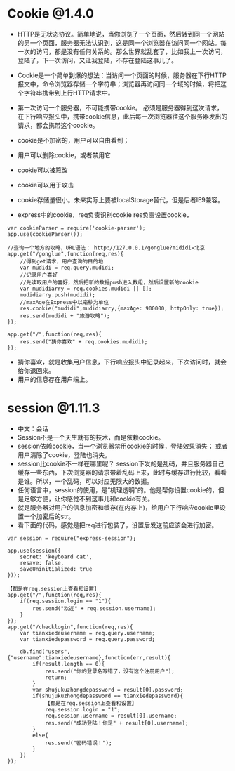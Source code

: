 # Cookie @1.4.0

* HTTP是无状态协议。简单地说，当你浏览了一个页面，然后转到同一个网站的另一个页面，服务器无法认识到，这是同一个浏览器在访问同一个网站。每一次的访问，都是没有任何关系的。那么世界就乱套了，比如我上一次访问，登陆了，下一次访问，又让我登陆，不存在登陆这事儿了。

* Cookie是一个简单到爆的想法：当访问一个页面的时候，服务器在下行HTTP报文中，命令浏览器存储一个字符串；浏览器再访问同一个域的时候，将把这个字符串携带到上行HTTP请求中。
* 第一次访问一个服务器，不可能携带cookie。 必须是服务器得到这次请求，在下行响应报头中，携带cookie信息，此后每一次浏览器往这个服务器发出的请求，都会携带这个cookie。

* cookie是不加密的，用户可以自由看到；
* 用户可以删除cookie，或者禁用它
* cookie可以被篡改
* cookie可以用于攻击
* cookie存储量很小。未来实际上要被localStorage替代，但是后者IE9兼容。
* express中的cookie，req负责识别cookie res负责设置cookie， 

```
var cookieParser = require('cookie-parser');
app.use(cookieParser());

//查询一个地方的攻略，URL语法： http://127.0.0.1/gonglue?mididi=北京
app.get("/gonglue",function(req,res){
    //得到get请求，用户查询的目的地
    var mudidi = req.query.mudidi;
    //记录用户喜好
    //先读取用户的喜好，然后把新的数据push进入数组，然后设置新的cookie
    var mudidiarry = req.cookies.mudidi || [];
    mudidiarry.push(mudidi);
    //maxAge在Express中以毫秒为单位
    res.cookie("mudidi",mudidiarry,{maxAge: 900000, httpOnly: true});
    res.send(mudidi + "旅游攻略");
});

app.get("/",function(req,res){
    res.send("猜你喜欢" + req.cookies.mudidi);
});
```

* 猜你喜欢，就是收集用户信息，下行响应报头中记录起来，下次访问时，就会给你退回来。
* 用户的信息存在用户端上。

# session @1.11.3

* 中文：会话
* Session不是一个天生就有的技术，而是依赖cookie。
* session依赖cookie，当一个浏览器禁用cookie的时候，登陆效果消失； 或者用户清除了cookie，登陆也消失。
* session比cookie不一样在哪里呢？  session下发的是乱码，并且服务器自己缓存一些东西，下次浏览器的请求带着乱码上来，此时与缓存进行比较，看看是谁。所以，一个乱码，可以对应无限大的数据。
* 任何语言中，session的使用，是“机理透明”的。他是帮你设置cookie的，但是足够方便，让你感觉不到这事儿和cookie有关。
* 就是服务器对用户的信息加密和缓存(在内存上)，给用户下行响应cookie里设置一个加密后的str。
* 看下面的代码，感觉是把req进行包装了，设置后发送前应该会进行加密。

```
var session = require("express-session");

app.use(session({
    secret: 'keyboard cat',
    resave: false,
    saveUninitialized: true
}));

【都是在req.session上查看和设置】
app.get("/",function(req,res){
    if(req.session.login == "1"){
        res.send("欢迎" + req.session.username);
    }
});
app.get("/checklogin",function(req,res){
    var tianxiedeusername = req.query.username;
    var tianxiedepassword = req.query.password;

    db.find("users",{"username":tianxiedeusername},function(err,result){
        if(result.length == 0){
            res.send("你的登录名写错了，没有这个注册用户");
            return;
        }
        var shujukuzhongdepassword = result[0].password;
        if(shujukuzhongdepassword == tianxiedepassword){
            【都是在req.session上查看和设置】
            req.session.login = "1";
            req.session.username = result[0].username;
            res.send("成功登陆！你是" + result[0].username);
        }
        else{
            res.send("密码错误！");
        }
    })
});
```


